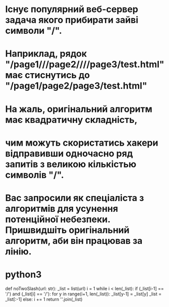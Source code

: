# Існує популярний веб-сервер задача якого прибирати зайві символи "/".
# Наприклад, рядок "/page1///page2////page3/test.html" має стиснутись до "/page1/page2/page3/test.html"
# На жаль, оригінальний алгоритм має квадратичну складність, 
# чим можуть скористатись хакери відправивши одночасно ряд запитів з великою кількістью символів "/".
# Вас запросили як спеціаліста з алгоритмів для усунення потенційної небезпеки. Пришвидшіть оригінальний алгоритм, аби він працював за лінію.
# python3
def noTwoSlash(url: str):
    _list = list(url)
    i = 1
    while i < len(_list):
        if (_list[i-1] == '/') and (_list[i] == '/'):
            for y in range(i+1, len(_list)):
                _list[y-1] = _list[y]
            _list = _list[:-1]
        else:
            i += 1
    return ''.join(_list)